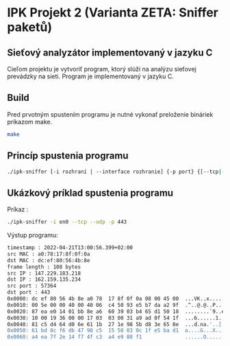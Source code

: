 # IPK Projekt 2 (Varianta ZETA: Sniffer paketů)
## Sieťový analyzátor implementovaný v jazyku C
Cieľom projektu je vytvoriť program, ktorý slúži na analýzu sieťovej prevádzky na sieti. Program je implementovaný v jazyku C.

## Build
Pred prvotným spustením programu je nutné vykonať preloženie bináriek príkazom make.
```bash
make
```

## Princíp spustenia programu
```bash
./ipk-sniffer [-i rozhraní | --interface rozhranie] {-p ­­port} {[--tcp|-t] [--udp|-u] [--arp] [--icmp] } {-n num}
```

## Ukázkový príklad spustenia programu

Príkaz :
```bash
./ipk-sniffer -i en0 --tcp --udp -p 443
```
Výstup programu:

```bash
timestamp : 2022-04-21T13:00:56.399+02:00
src MAC : a0:78:17:8f:0f:0a 
dst MAC : dc:ef:80:56:4b:8e 
frame length : 108 bytes
src IP : 147.229.183.218
dst IP : 162.159.135.234
src port : 57364
dst port : 443
0x0000: dc ef 80 56 4b 8e a0 78  17 8f 0f 0a 08 00 45 00  ...VK..x......E.
0x0010: 00 5e 00 00 40 00 40 06  c4 50 93 e5 b7 da a2 9f  .^..@.@..P......
0x0020: 87 ea e0 14 01 bb 8e a6  60 39 03 b4 65 d1 50 18  ........`9..e.P.
0x0030: 10 00 19 36 00 00 17 03  03 00 31 a9 ad 0f 54 1f  ...6......1...T.
0x0040: 81 c5 d4 64 d0 6e 61 1b  27 1e 98 5b d8 3e 65 0e  ...d.na.'..[.>e.
0x0050: 61 bd 8c f6 db 47 98 c5  15 58 03 0c 1f e5 ba d1  a....G...X......
0x0060: a4 ea 7f 2e 14 f7 4f c3  a4 e9 80 f1              ......O.....
```


